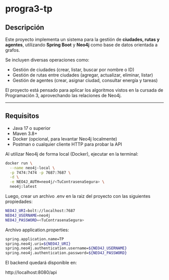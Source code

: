 # progra3-tp

## Descripción

Este proyecto implementa un sistema para la gestión de **ciudades, rutas y agentes**, utilizando **Spring Boot** y **Neo4j** como base de datos orientada a grafos.

Se incluyen diversas operaciones como:

- Gestión de ciudades (crear, listar, buscar por nombre o ID)
- Gestión de rutas entre ciudades (agregar, actualizar, eliminar, listar)
- Gestión de agentes (crear, asignar ciudad, consultar energía y tareas)

El proyecto está pensado para aplicar los algoritmos vistos en la cursada de Programación 3, aprovechando las relaciones de Neo4j.

---

## Requisitos

- Java 17 o superior
- Maven 3.8+
- Docker (opcional, para levantar Neo4j localmente)
- Postman o cualquier cliente HTTP para probar la API

Al utilizar Neo4j de forma local (Docker), ejecutar en la terminal:

```bash
docker run \
  --name neo4j-local \
  -p 7474:7474 -p 7687:7687 \
  -d \
  -e NEO4J_AUTH=neo4j/<TuContrasenaSegura> \
  neo4j:latest
```

Luego, crear un archivo .env en la raiz del proyecto con las siguientes propiedades:

```bash
NEO4J_URI=bolt://localhost:7687
NEO4J_USERNAME=neo4j
NEO4J_PASSWORD=<TuContrasenaSegura>
```

Archivo application.properties:

```bash
spring.application.name=TP
spring.neo4j.uri=${NEO4J_URI}
spring.neo4j.authentication.username=${NEO4J_USERNAME}
spring.neo4j.authentication.password=${NEO4J_PASSWORD}
```

El backend quedará disponible en:

http://localhost:8080/api
